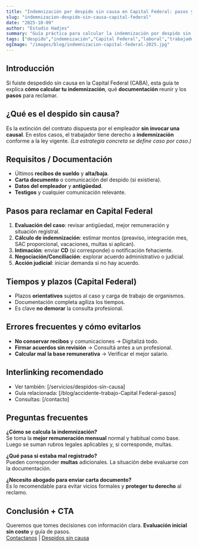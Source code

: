```yaml
---
title: "Indemnización por despido sin causa en Capital Federal: pasos y cálculo 2025"
slug: "indemnizacion-despido-sin-causa-capital-federal"
date: "2025-10-09"
author: "Estudio Hadjes"
summary: "Guía práctica para calcular la indemnización por despido sin causa en CABA: pasos, plazos, documentación y cómo iniciar el reclamo."
tags: ["despido","indemnización","Capital Federal","laboral","trabajadores"]
ogImage: "/images/blog/indemnizacion-capital-federal-2025.jpg"
---
```


## Introducción
Si fuiste despedido sin causa en la Capital Federal (CABA), esta guía te explica **cómo calcular tu indemnización**, qué **documentación** reunir y los **pasos** para reclamar.

## ¿Qué es el despido sin causa?
Es la extinción del contrato dispuesta por el empleador **sin invocar una causal**. En estos casos, el trabajador tiene derecho a **indemnización** conforme a la ley vigente. *(La estrategia concreta se define caso por caso.)*

## Requisitos / Documentación
- Últimos **recibos de sueldo** y **alta/baja**.
- **Carta documento** o comunicación del despido (si existiera).
- **Datos del empleador** y **antigüedad**.
- **Testigos** y cualquier comunicación relevante.

## Pasos para reclamar en Capital Federal
1. **Evaluación del caso**: revisar antigüedad, mejor remuneración y situación registral.
2. **Cálculo de indemnización**: estimar montos (preaviso, integración mes, SAC proporcional, vacaciones, multas si aplican).
3. **Intimación**: enviar **CD** (si corresponde) o notificación fehaciente.
4. **Negociación/Conciliación**: explorar acuerdo administrativo o judicial.
5. **Acción judicial**: iniciar demanda si no hay acuerdo.

## Tiempos y plazos (Capital Federal)
- Plazos **orientativos** sujetos al caso y carga de trabajo de organismos.
- Documentación completa agiliza los tiempos.
- Es clave **no demorar** la consulta profesional.

## Errores frecuentes y cómo evitarlos
- **No conservar recibos** y comunicaciones → Digitalizá todo.
- **Firmar acuerdos sin revisión** → Consultá antes a un profesional.
- **Calcular mal la base remunerativa** → Verificar el mejor salario.

## Interlinking recomendado
- Ver también: [/servicios/despidos-sin-causa]
- Guía relacionada: [/blog/accidente-trabajo-Capital Federal-pasos]
- Consultas: [/contacto]

## Preguntas frecuentes
**¿Cómo se calcula la indemnización?**  
Se toma la **mejor remuneración mensual** normal y habitual como base. Luego se suman rubros legales aplicables y, si corresponde, multas.

**¿Qué pasa si estaba mal registrado?**  
Pueden corresponder **multas** adicionales. La situación debe evaluarse con la documentación.

**¿Necesito abogado para enviar carta documento?**  
Es lo recomendable para evitar vicios formales y **proteger tu derecho** al reclamo.

## Conclusión + CTA
Queremos que tomes decisiones con información clara. **Evaluación inicial sin costo** y guía de pasos.  
[Contactanos](/contacto) | [Despidos sin causa](/servicios/despidos-sin-causa)
